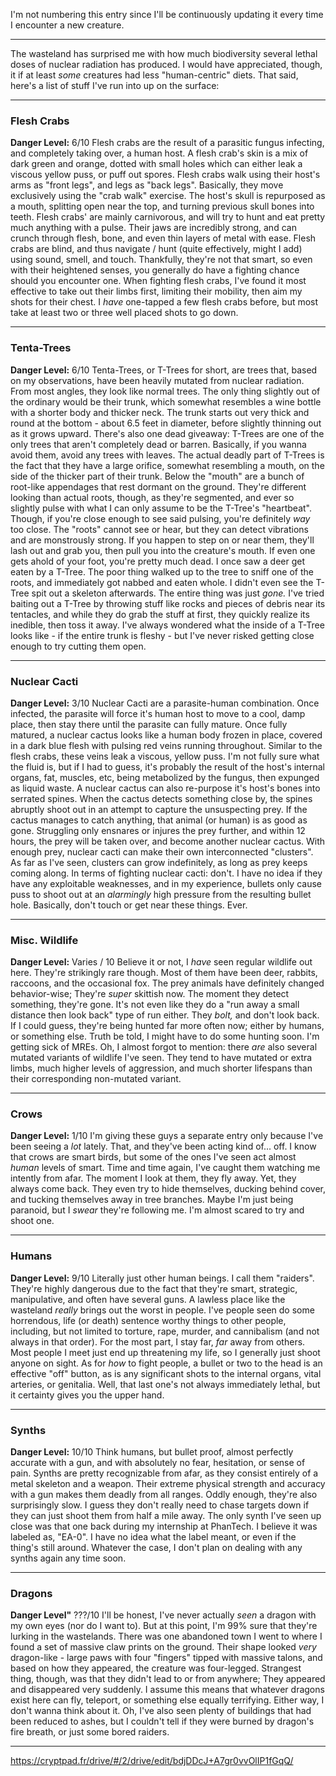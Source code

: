 I'm not numbering this entry since I'll be continuously updating it every time I encounter a new creature.
***
The wasteland has surprised me with how much biodiversity several lethal doses of nuclear radiation has produced. I would have appreciated, though, it if at least *some* creatures had less "human-centric" diets. That said, here's a list of stuff I've run into up on the surface:
* * *

### Flesh Crabs

**Danger Level:** 6/10
Flesh crabs are the result of a parasitic fungus infecting, and completely taking over, a human host. A flesh crab's skin is a mix of dark green and orange, dotted with small holes which can either leak a viscous yellow puss, or puff out spores. Flesh crabs walk using their host's arms as "front legs", and legs as "back legs". Basically, they move exclusively using the "crab walk" exercise. The host's skull is repurposed as a mouth, splitting open near the top, and turning previous skull bones into teeth. Flesh crabs' are mainly carnivorous, and will try to hunt and eat pretty much anything with a pulse. Their jaws are incredibly strong, and can crunch through flesh, bone, and even thin layers of metal with ease. Flesh crabs are blind, and thus navigate / hunt (quite effectively, might I add) using sound, smell, and touch. Thankfully, they're not that smart, so even with their heightened senses, you generally do have a fighting chance should you encounter one. When fighting flesh crabs, I've found it most effective to take out their limbs first, limiting their mobility, then aim my shots for their chest. I *have* one-tapped a few flesh crabs before, but most take at least two or three well placed shots to go down.

* * *

### Tenta-Trees

**Danger Level:** 6/10
Tenta-Trees, or T-Trees for short, are trees that, based on my observations, have been heavily mutated from nuclear radiation. From most angles, they look like normal trees. The only thing slightly out of the ordinary would be their trunk, which somewhat resembles a wine bottle with a shorter body and thicker neck. The trunk starts out very thick and round at the bottom - about 6.5 feet in diameter, before slightly thinning out as it grows upward. There's also one dead giveaway: T-Trees are one of the only trees that aren't completely dead or barren. Basically, if you wanna avoid them, avoid any trees with leaves.
The actual deadly part of T-Trees is the fact that they have a large orifice, somewhat resembling a mouth, on the side of the thicker part of their trunk. Below the "mouth" are a bunch of root-like appendages that rest dormant on the ground. They're different looking than actual roots, though, as they're segmented, and ever so slightly pulse with what I can only assume to be the T-Tree's "heartbeat". Though, if you're close enough to see said pulsing, you're definitely *way* too close. The "roots" cannot see or hear, but they can detect vibrations and are monstrously strong. If you happen to step on or near them, they'll lash out and grab you, then pull you into the creature's mouth. If even one gets ahold of your foot, you're pretty much dead. I once saw a deer get eaten by a T-Tree. The poor thing walked up to the tree to sniff one of the roots, and immediately got nabbed and eaten whole. I didn't even see the T-Tree spit out a skeleton afterwards. The entire thing was just *gone.* I've tried baiting out a T-Tree by throwing stuff like rocks and pieces of debris near its tentacles, and while they do grab the stuff at first, they quickly realize its inedible, then toss it away. I've always wondered what the inside of a T-Tree looks like - if the entire trunk is fleshy - but I've never risked getting close enough to try cutting them open.

* * *

### Nuclear Cacti

**Danger Level:** 3/10
Nuclear Cacti are a parasite-human combination. Once infected, the parasite will force it's human host to move to a cool, damp place, then stay there until the parasite can fully mature. Once fully matured, a nuclear cactus looks like a human body frozen in place, covered in a dark blue flesh with pulsing red veins running throughout. Similar to the flesh crabs, these veins leak a viscous, yellow puss. I'm not fully sure what the fluid is, but if I had to guess, it's probably the result of the host's internal organs, fat, muscles, etc, being metabolized by the fungus, then expunged as liquid waste. A nuclear cactus can also re-purpose it's host's bones into serrated spines. When the cactus detects something close by, the spines abruptly shoot out in an attempt to capture the unsuspecting prey. If the cactus manages to catch anything, that animal (or human) is as good as gone. Struggling only ensnares or injures the prey further, and within 12 hours, the prey will be taken over, and become another nuclear cactus. With enough prey, nuclear cacti can make their own interconnected "clusters". As far as I've seen, clusters can grow indefinitely, as long as prey keeps coming along. In terms of fighting nuclear cacti: don't. I have no idea if they have any exploitable weaknesses, and in my experience, bullets only cause puss to shoot out at an *alarmingly* high pressure from the resulting bullet hole. Basically, don't touch or get near these things. Ever.

* * *

### Misc. Wildlife

**Danger Level:** Varies / 10
Believe it or not, I *have* seen regular wildlife out here. They're strikingly rare though. Most of them have been deer, rabbits, raccoons, and the occasional fox. The prey animals have definitely changed behavior-wise; They're *super* skittish now. The moment they detect something, they're gone. It's not even like they do a "run away a small distance then look back" type of run either. They *bolt,* and don't look back. If I could guess, they're being hunted far more often now; either by humans, or something else. Truth be told, I might have to do some hunting soon. I'm getting sick of MREs.
Oh, I almost forgot to mention: there *are* also several mutated variants of wildlife I've seen. They tend to have mutated or extra limbs, much higher levels of aggression, and much shorter lifespans than their corresponding non-mutated variant.
* * *

### Crows

**Danger Level:** 1/10
I'm giving these guys a separate entry only because I've been seeing a *lot* lately. That, and they've been acting kind of... off. I know that crows are smart birds, but some of the ones I've seen act almost *human* levels of smart. Time and time again, I've caught them watching me intently from afar. The moment I look at them, they fly away. Yet, they always come back. They even try to hide themselves, ducking behind cover, and tucking themselves away in tree branches. Maybe I'm just being paranoid, but I *swear* they're following me. I'm almost scared to try and shoot one.

* * *

### Humans

**Danger Level:** 9/10
Literally just other human beings. I call them "raiders". They're highly dangerous due to the fact that they're smart, strategic, manipulative, and often have several guns. A lawless place like the wasteland *really* brings out the worst in people. I've people seen do some horrendous, life (or death) sentence worthy things to other people, including, but not limited to torture, rape, murder, and cannibalism (and not always in that order). For the most part, I stay far, *far* away from others. Most people I meet just end up threatening my life, so I generally just shoot anyone on sight. As for *how* to fight people, a bullet or two to the head is an effective "off" button, as is any significant shots to the internal organs, vital arteries, or genitalia. Well, that last one's not always immediately lethal, but it certainty gives you the upper hand.

* * *

### Synths

**Danger Level:** 10/10
Think humans, but bullet proof, almost perfectly accurate with a gun, and with absolutely no fear, hesitation, or sense of pain. Synths are pretty recognizable from afar, as they consist entirely of a metal skeleton and a weapon. Their extreme physical strength and accuracy with a gun makes them deadly from all ranges. Oddly enough, they're also surprisingly slow. I guess they don't really need to chase targets down if they can just shoot them from half a mile away. The only synth I've seen up close was that one back during my internship at PhanTech. I believe it was labeled as, "EA-0". I have no idea what the label meant, or even if the thing's still around. Whatever the case, I don't plan on dealing with any synths again any time soon.

* * *

### Dragons

**Danger Level"** ???/10
I'll be honest, I've never actually *seen* a dragon with my own eyes (nor do I want to). But at this point, I'm 99% sure that they're lurking in the wastelands. There was one abandoned town I went to where I found a set of massive claw prints on the ground. Their shape looked *very* dragon-like - large paws with four "fingers" tipped with massive talons, and based on how they appeared, the creature was four-legged. Strangest thing, though, was that they didn't lead to or from anywhere; They appeared and disappeared very suddenly. I assume this means that whatever dragons exist here can fly, teleport, or something else equally terrifying. Either way, I don't wanna think about it. Oh, I've also seen plenty of buildings that had been reduced to ashes, but I couldn't tell if they were burned by dragon's fire breath, or just some bored raiders.

* * *


https://cryptpad.fr/drive/#/2/drive/edit/bdjDDcJ+A7gr0vvOlIP1fGqQ/